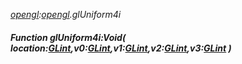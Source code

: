 _[opengl](../../modules/opengl/opengl-module.md):[opengl](../../modules/opengl/opengl-module.md).glUniform4i_
##### Function glUniform4i:Void( location:[GLint](../../modules/opengl/opengl-glint.md),v0:[GLint](../../modules/opengl/opengl-glint.md),v1:[GLint](../../modules/opengl/opengl-glint.md),v2:[GLint](../../modules/opengl/opengl-glint.md),v3:[GLint](../../modules/opengl/opengl-glint.md) )
